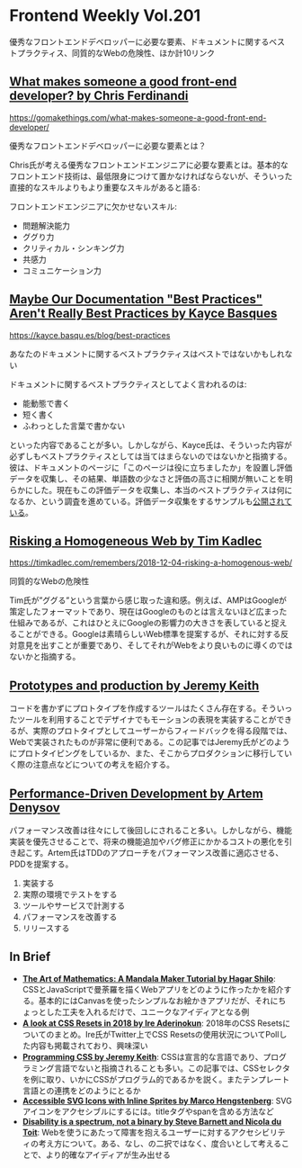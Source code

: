 # Frontend Weekly Vol.201
優秀なフロントエンドデベロッパーに必要な要素、ドキュメントに関するベストプラクティス、同質的なWebの危険性、ほか計10リンク


## [What makes someone a good front-end developer? by Chris Ferdinandi](https://gomakethings.com/what-makes-someone-a-good-front-end-developer/)


https://gomakethings.com/what-makes-someone-a-good-front-end-developer/


優秀なフロントエンドデベロッパーに必要な要素とは？

Chris氏が考える優秀なフロントエンドエンジニアに必要な要素とは。基本的なフロントエンド技術は、最低限身につけて置かなければならないが、そういった直接的なスキルよりもより重要なスキルがあると語る:

フロントエンドエンジニアに欠かせないスキル:

- 問題解決能力
- ググり力
- クリティカル・シンキング力
- 共感力
- コミュニケーション力



## [Maybe Our Documentation "Best Practices" Aren't Really Best Practices by Kayce Basques](https://kayce.basqu.es/blog/best-practices)


https://kayce.basqu.es/blog/best-practices


あなたのドキュメントに関するベストプラクティスはベストではないかもしれない

ドキュメントに関するベストプラクティスとしてよく言われるのは:


- 能動態で書く
- 短く書く
- ふわっとした言葉で書かない

といった内容であることが多い。しかしながら、Kayce氏は、そういった内容が必ずしもベストプラクティスとしては当てはまらないのではないかと指摘する。彼は、ドキュメントのページに「このページは役に立ちましたか」を設置し評価データを収集し、その結果、単語数の少なさと評価の高さに相関が無いことを明らかにした。現在もこの評価データを収集し、本当のベストプラクティスは何になるか、という調査を進めている。評価データ収集をするサンプルも[公開されている](https://glitch.com/edit/#!/wasthispagehelpful)。



## [Risking a Homogeneous Web by Tim Kadlec](https://timkadlec.com/remembers/2018-12-04-risking-a-homogenous-web/)

https://timkadlec.com/remembers/2018-12-04-risking-a-homogenous-web/

同質的なWebの危険性

Tim氏が”ググる”という言葉から感じ取った違和感。例えば、AMPはGoogleが策定したフォーマットであり、現在はGoogleのものとは言えないほど広まった仕組みであるが、これはひとえにGoogleの影響力の大きさを表していると捉えることができる。Googleは素晴らしいWeb標準を提案するが、それに対する反対意見を出すことが重要であり、そしてそれがWebをより良いものに導くのではないかと指摘する。


## [Prototypes and production by Jeremy Keith](https://adactio.com/journal/14562)

コードを書かずにプロトタイプを作成するツールはたくさん存在する。そういったツールを利用することでデザイナでもモーションの表現を実装することができるが、実際のプロトタイプとしてユーザーからフィードバックを得る段階では、Webで実装されたものが非常に便利である。この記事ではJeremy氏がどのようにプロトタイピングをしているか、また、そこからプロダクションに移行していく際の注意点などについての考えを紹介する。


## [Performance-Driven Development by Artem Denysov](https://calendar.perfplanet.com/2018/performance-driven-development/)

パフォーマンス改善は往々にして後回しにされること多い。しかしながら、機能実装を優先させることで、将来の機能追加やバグ修正にかかるコストの悪化を引き起こす。Artem氏はTDDのアプローチをパフォーマンス改善に適応させる、PDDを提案する。


1. 実装する
2. 実際の環境でテストをする
3. ツールやサービスで計測する
4. パフォーマンスを改善する
5. リリースする



## In Brief
- [**The Art of Mathematics: A Mandala Maker Tutorial by Hagar Shilo**](https://24ways.org/2018/the-art-of-mathematics/): CSSとJavaScriptで曼荼羅を描くWebアプリをどのように作ったかを紹介する。基本的にはCanvasを使ったシンプルなお絵かきアプリだが、それにちょっとした工夫を入れるだけで、ユニークなアイディアとなる例
- [**A look at CSS Resets in 2018 by Ire Aderinokun**](https://bitsofco.de/a-look-at-css-resets-in-2018/):  2018年のCSS Resetsについてのまとめ。Ire氏がTwitter上でCSS Resetsの使用状況についてPollした内容も掲載されており、興味深い
- [**Programming CSS by Jeremy Keith**](https://adactio.com/journal/14574): CSSは宣言的な言語であり、プログラミング言語でないと指摘されることも多い。この記事では、CSSセレクタを例に取り、いかにCSSがプログラム的であるかを説く。またテンプレート言語との連携をどのようにとるか
- [**Accessible SVG Icons with Inline Sprites by Marco Hengstenberg**](https://www.24a11y.com/2018/accessible-svg-icons-with-inline-sprites/): SVGアイコンをアクセシブルにするには。titleタグやspanを含める方法など
- [**Disability is a spectrum, not a binary by Steve Barnett and Nicola du Toit**](https://www.24a11y.com/2018/disability-is-a-spectrum-not-a-binary/): Webを使うにあたって障害を抱えるユーザーに対するアクセシビリティの考え方について。ある、なし、の二択ではなく、度合いとして考えることで、より的確なアイディアが生み出せる


